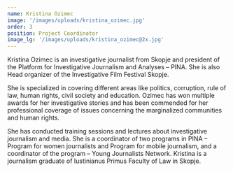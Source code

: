 ```yaml
---
name: Kristina Ozimec
image: '/images/uploads/kristina_ozimec.jpg'
order: 3
position: Project Coordinator
image_lg: '/images/uploads/kristina_ozimec@2x.jpg'
---
```


Kristina Ozimec is an investigative journalist from Skopje and president of the Platform for Investigative Journalism and Analyses – PINA. She is also Head organizer of the Investigative Film Festival Skopje.

She is specialized in covering different areas like politics, corruption, rule of law, human rights, civil society and education. Ozimec has won multiple awards for her investigative stories and has been commended for her professional coverage of issues concerning the marginalized communities and human rights.

She has conducted training sessions and lectures about investigative journalism and media. She is a coordinator of two programs in PINA – Program for women journalists and Program for mobile journalism, and a coordinator of the program – Young Journalists Network. Kristina is a journalism graduate of Iustinianus Primus Faculty of Law in Skopje.